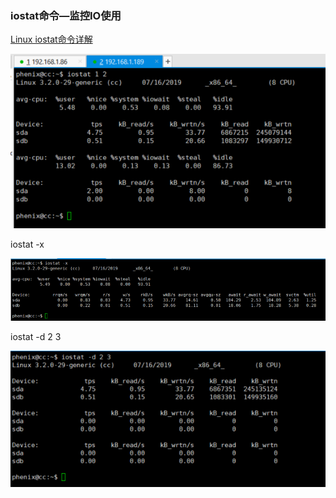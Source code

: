 ### iostat命令—监控IO使用

[Linux iostat命令详解](https://www.jellythink.com/archives/438)

![](/assets/import3.png)

iostat -x

![](/assets/import4.png)

iostat -d 2 3

![](/assets/import5.png)

